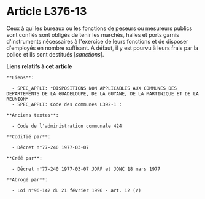 # Article L376-13

Ceux à qui les bureaux ou les fonctions de peseurs ou mesureurs publics sont confiés sont obligés de tenir les marchés,
halles et ports garnis d'instruments nécessaires à l'exercice de leurs fonctions et de disposer d'employés en nombre
suffisant. A défaut, il y est pourvu à leurs frais par la police et ils sont destitués [*sanctions*].

**Liens relatifs à cet article**

	**Liens**:

	  - SPEC_APPLI: *DISPOSITIONS NON APPLICABLES AUX COMMUNES DES DEPARTEMENTS DE LA GUADELOUPE, DE LA GUYANE, DE LA MARTINIQUE ET DE LA REUNION*
	  - SPEC_APPLI: Code des communes L392-1 :

	**Anciens textes**:

	  - Code de l'administration communale 424

	**Codifié par**:

	  - Décret n°77-240 1977-03-07

	**Créé par**:

	  - Décret n°77-240 1977-03-07 JORF et JONC 18 mars 1977

	**Abrogé par**:

	  - Loi n°96-142 du 21 février 1996 - art. 12 (V)
